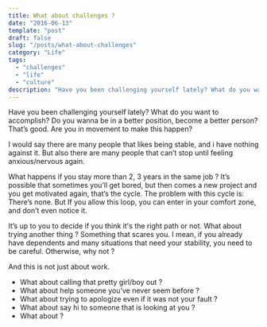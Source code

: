 ```yaml
---
title: What about challenges ?
date: "2016-06-13"
template: "post"
draft: false
slug: "/posts/what-about-challenges"
category: "Life"
tags:
  - "challenges"
  - "life"
  - "culture"
description: "Have you been challenging yourself lately? What do you want to accomplish?"
---
```


Have you been challenging yourself lately? What do you want to accomplish? Do you wanna be in a better position, become a better person? That’s good. Are you in movement to make this happen?

I would say there are many people that likes being stable, and i have nothing against it. But also there are many people that can’t stop until feeling anxious/nervous again.

What happens if you stay more than 2, 3 years in the same job ?
It’s possible that sometimes you’ll get bored, but then comes a new project and you get motivated again, that’s the cycle. The problem with this cycle is: There’s none. But If you allow this loop, you can enter in your comfort zone, and don’t even notice it.

It’s up to you to decide if you think it's the right path or not. What about trying another thing ? Something that scares you. I mean, if you already have dependents and many situations that need your stability, you need to be careful. Otherwise, why not ?

And this is not just about work.

- What about calling that pretty girl/boy out ?
- What about help someone you’ve never seem before ?
- What about trying to apologize even if it was not your fault ?
- What about say hi to someone that is looking at you ?
- What about ?
